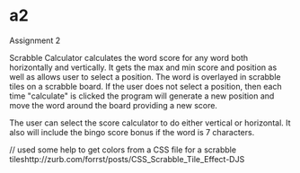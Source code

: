 # a2
Assignment 2

Scrabble Calculator calculates the word score for any word both horizontally and vertically.
It gets the max and min score and position as well as allows user to select a position.
The word is overlayed in scrabble tiles on a scrabble board.
If the user does not select a position, then each time "calculate" is clicked the program will
generate a new position and move the word around the board providing a new score.

The user can select the score calculator to do either vertical or horizontal.
It also will include the bingo score bonus if the word is 7 characters.


// used some help to get colors from a CSS file for a scrabble tileshttp://zurb.com/forrst/posts/CSS_Scrabble_Tile_Effect-DJS
